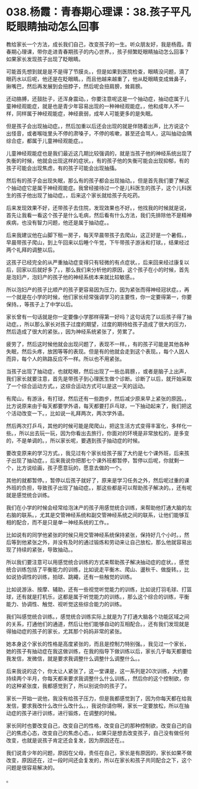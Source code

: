 # 038.杨霞：青春期心理课：38.孩子平凡眨眼睛抽动怎么回事

教给家长一个方法，成长我们自己，改变孩子的一生。听众朋友好，我是杨霞。青春期心理课，带你走进青春期孩子的内心世界。，孩子频繁眨眼睛抽动怎么回事？如果家长发现孩子出现了眨眼睛。

可能首先想到就是是不是得了节膜炎。，但是如果到医院检查，眼睛没问题，滴了眼药水以后呢，他还是在眨眼睛。，而且他越来越重了，他从眨眼睛变成耸鼻子，揪嘴巴，然后再发展到会扭脖子，然后呢会扭肩膀，耸肩膀。

还动胳膊，还鼓肚子，还浑身震动。，你要注意呢这是一个抽动症，抽动症属于儿童神经观能症，就是也是青少年容易出现的一种神经观能症。，他和成年人不一样，同样属于神经观能症，神经衰弱，成年人可能更多的是失眠。

但是孩子会出现抽动症。，然后加重以后还会出现的就是伴随着出声，比方说这个出怪音，或者喉咙里头不停的肃嗓子，不停的咳嗽，甚至还会骂人，这叫抽动会隅综合症，都属于儿童神经观能症。。

儿童神经观能症也是我们最近这几期比较强调的，就是当孩子他的神经系统出现了失衡的时候，他就会出现这样的症状。，有的孩子他的失衡可能会出现抑郁，有的孩子可能会出现焦虑，有的孩子可能会出现抽搐。

然后有的孩子会出现失眠，那么有的孩子都会出现抽动。，但是首先我们要了解这个抽动症它是属于神经观能症。我曾经接待过一个是儿科医生的孩子，这个儿科医生的孩子他出现了抽动症。，后来这个家长就给孩子先吃药。

后来发现效果不好，还带孩子去住院，发现效果也不好。，他找我的时候就是说，首先让我看一看这个孩子是什么毛病，然后看有什么方法，我们先排除他不是精神疾病，也没有智力问题，他还是属于抽动症。。

后来我建议他在山脚下租一房子，每天早晨带孩子去爬山，这正好是一个暑假。，早晨带孩子爬山，到上午回来以后睡个午觉，下午带孩子游泳和打球。，结果经过两个礼拜的调整以后。

这孩子已经完全的从严重抽动症变得只有轻微的有点症状。，后来回来经过康复以后，回家以后就好多了。，那么我们来分析他的原因，这个孩子在小的时候，首先是泡妇产，泡妇产的孩子他的神经系统本来就比较敏感。。

所以泡妇产的孩子比顺产的孩子更容易因为压力，因为紧张而得神经冠状症。，再一个就是在小学的时候，他们家长经常强调学习的主要性，你一定要得第一，你要保持。，等孩子上了中学以后。

家长曾有一句话就是你一定要像小学那样得第一好吗？这句话完了以后孩子得了抽动症。，所以那么家长对孩子过度的期望，过度的期待给孩子造成了很大的压力，然后造成了很大的紧张。，因为神经系统紧张了，劳累了。

疲劳了，然后这时候他就会出现问题了，表现不一样。，有的孩子可能是其他各种失眠，然后头疼，放困等等的表现。但是有的他就会走到这个表现。，每个人因人而异，每个人的熟路反应不一样。所以也不用紧张。

当孩子出现了抽动症，也就眨眼，然后出现了一些怂肩膀，，或者是脑子上出声，我们家长就要注意，首先是带孩子到心理医生做个诊断。诊断了以后，就开始采取了一个综合运动方式。，这综合运动方式可以是这一天的运动。

有爬山，有游泳，有打球，然后还有一些跑步，然后减少原来早上紧张的原因。，比方说原来由于每天都要学外语，每天都要打乒乓球，一下抽动起来了，我们把这个活动改变一下。，比如说一礼拜两次，两次学外语。

然后两次打乒乓，其他的时候可能是爬爬山，把这生活方式变得丰富化，多样化一些。，所以出去玩一玩，因为你看出去旅行，你面对的环境是非常放松的，是多变的，不是单调的。，所以家长呢，要遇到孩子抽动症的时候。

要改变原来的学习方式。，我见过有个家长给孩子报了大约是七个课外班，后来孩子出现了抽动症。，后来我说你把那七个课外班都暂停，暂停以后呢，你就剩一个，比方说绘画，孩子愿意玩的，愿意去做的一个。

其他的就都暂停。，暂停以后孩子就好了，原来是学习任务之外，然后呢过重的课外班的负担，导致孩子出现了抽动症。，那这些都是可以帮助孩子解决的。，还有呢就是感觉统合训练。

我们在小学的时候会经常给泡沫产的孩子用感觉统合训练，来帮助他打通大脑的左右脑的联系。，尤其是交管神经系统和副交管神经系统之间的联系，让他们能够互相的配合，而不是只是单一神经系统的工作。。

比如说有的同学他紧张的时候只用交管神经系统保持紧张，保持好几个小时。，然后等到他紧张之外，并没有及时的通过锻炼和劳动来让自己放松，那么他就容易出现了持续的紧张，导致抽动。。

所以我们要注意可以用感觉统合训练的方式来帮助孩子解决抽动症的症状。，感觉统合训练包括了平衡能力的训练，比如说走平衡木、爬山、盪秋千、做旋转。，比如说协调性的训练，拍球、跳繩，还有一些触觉的训练。

比如说游泳、按摩、辅助，还有一些视觉听觉能力的训练，比如说打羽毛球、打篮球，还有就是打机乐，这都是属于听觉能力的训练。，那么这个综合的训练，平衡能力、协调性、触觉、视听觉这些综合能力的训练。

我们叫感觉统合训练。，感觉统合训练实际上就是为了打通大脑各个功能区域之间的关系，打通他们的通道，然后让他们能够自动的互相配合。，还有我们发现就是得抽动症的孩子的家长，尤其那个妈妈非常的紧张。

她本身这个家长的性格是高度紧张的，而且是控制力特别强。，我见过一个家长，她的孩子有抽动症在我这做训练，在我的指导下做训练以后，家长几乎每天都要给我发信，发微信，就是要求我调整什么调整什么调整什么。。

后来我说的这个，你太让人紧张了，这一堂课是，这一系列是20次训练，大约要持续两个半月，你每天都来要求我调整什么什么训练。，然后你的这个控制欲，你的这种紧张度，我都感觉到了，所以别说你的孩子了。

家长一开始一说他，我没有给孩子压力，但是我都感觉到了，因为你每天都在给我发信，要求我改什么改什么改什么。，我说你请你啊，家长一定要放松，所以在抽动症的孩子进行训练，进行锻炼，在调整的时候。

家长同时也要改变自己，改变自己的性格，改变自己的那种控制欲，改变自己的自己的焦虑心态，改变自己的焦虑心态。，如果只是想去改变孩子，自己没有做任何改变，也就是说孩子肯定还会复发，因为原因还在。。

我们说青少年的问题，原因在父母，责任在自己，家长是有原因的，家长如果不做改变，原因还在，过一段时间还会复发的，所以在家长和孩子共同配合之下，这个问题是很容易解决的。

。
